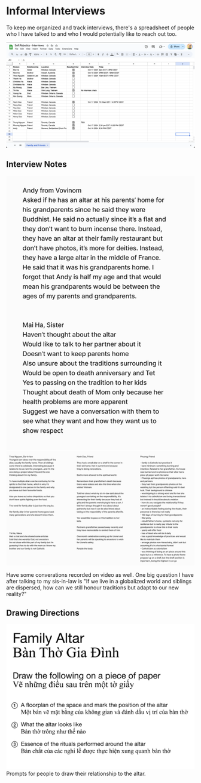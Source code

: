 # Informal Interviews

To keep me organized and track interviews, there's a spreadsheet of people who I have talked to and who I would potentially like to reach out too.

![interview spreadsheet](images/interview_tracking.png)

## Interview Notes
![interview notes](images/informal_interview_1.png)
![interview notes](images/informal_interview_2.png)

Have some converations recorded on video as well.
One big question I have after talking to my sis-in-law is "If we live in a globalized world and siblings are dispersed, how can we still honour traditions but adapt to our new reality?"

## Drawing Directions
![intructions](images/Family_Altar_Drawing_Directions.png)
Prompts for people to draw their relationship to the altar.

